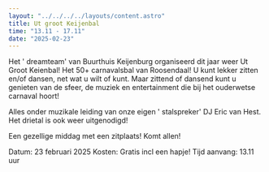 ```yaml
---
layout: "../../../../layouts/content.astro"
title: Ut groot Keijenbal
time: "13.11 - 17.11"
date: "2025-02-23"
---
```


Het ' dreamteam' van Buurthuis Keijenburg organiseerd dit jaar weer Ut Groot Keienbal!
Het 50+ carnavalsbal van Roosendaal! U kunt lekker zitten en/of dansen, net wat u wilt of kunt.
Maar zittend of dansend kunt u genieten van de sfeer, de muziek en entertainment die bij het ouderwetse carnaval hoort!

Alles onder muzikale leiding van onze eigen ' stalspreker' DJ Eric van Hest.
Het drietal is ook weer uitgenodigd!

Een gezellige middag met een zitplaats!
Komt allen!

Datum: 23 februari 2025
Kosten: Gratis incl een hapje!
Tijd aanvang: 13.11 uur
